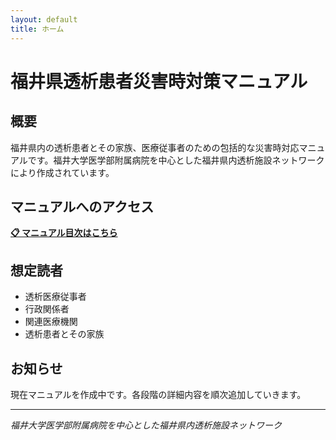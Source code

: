 ```yaml
---
layout: default
title: ホーム
---
```


# 福井県透析患者災害時対策マニュアル

## 概要

福井県内の透析患者とその家族、医療従事者のための包括的な災害時対応マニュアルです。福井大学医学部附属病院を中心とした福井県内透析施設ネットワークにより作成されています。

## マニュアルへのアクセス

**[📋 マニュアル目次はこちら](docs/index.md)**

## 想定読者

- 透析医療従事者  
- 行政関係者
- 関連医療機関
- 透析患者とその家族

## お知らせ

現在マニュアルを作成中です。各段階の詳細内容を順次追加していきます。

---

*福井大学医学部附属病院を中心とした福井県内透析施設ネットワーク*
